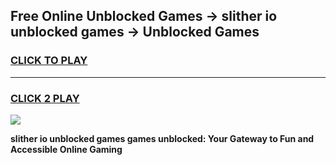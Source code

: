 
## Free Online Unblocked Games → slither io unblocked games → Unblocked Games
<h3>
<a href="https://premium.freeplayer.one?title=slither_io_unblocked_games&ref=21F">CLICK TO PLAY</a></h3>
<hr>

<h3>
<a href="https://premium.freeplayer.one?title=slither_io_unblocked_games&ref=21F">CLICK 2 PLAY</a>
  
</h3>

<a href="https://premium.freeplayer.one?title=slither_io_unblocked_games&ref=21F/"><img src="https://clearcache.store/games.png"></a>


**slither io unblocked games games unblocked: Your Gateway to Fun and Accessible Online Gaming**
